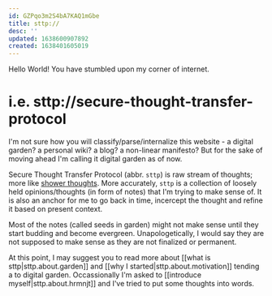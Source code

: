 ```yaml
---
id: GZPqo3m2S4bA7KAQ1mGbe
title: sttp://
desc: ''
updated: 1638600907892
created: 1638401605019
---
```


Hello World! You have stumbled upon my corner of internet.

# i.e. sttp://secure-thought-transfer-protocol

I'm not sure how you will classify/parse/internalize this website - a digital garden? a personal wiki? a blog? a non-linear manifesto? But for the sake of moving ahead I'm calling it digital garden as of now.

Secure Thought Transfer Protocol (abbr. `sttp`) is raw stream of thoughts; more like [shower thoughts](https://www.reddit.com/r/Showerthoughts/). More accurately, `sttp` is a collection of loosely held opinions/thoughts (in form of notes) that I'm trying to make sense of. It is also an anchor for me to go back in time, incercept the thought and refine it based on present context.

Most of the notes (called seeds in garden) might not make sense until they start budding and become evergreen. Unapologetically, I would say they are not supposed to make sense as they are not finalized or permanent.

At this point, I may suggest you to read more about [[what is sttp|sttp.about.garden]] and [[why I started|sttp.about.motivation]] tending a to digital garden. Occassionally I'm asked to [[introduce myself|sttp.about.hrmnjt]] and I've tried to put some thoughts into words. 
